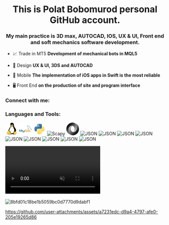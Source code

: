 <h1 align="center">This is Polat Bobomurod personal GitHub account.</h1>
<h3 align="center">My main practice is 3D max, AUTOCAD, IOS, UX & UI, Front end and soft mechanics software development.</h3>

- 📈 Trade in MT5 **Development of mechanical bots in MQL5**

- 🎨 Design **UX & UI, 3DS and AUTOCAD**

- 📱 Mobile **The implementation of iOS apps in Swift is the most reliable**

- 🖥 Front End **on the production of site and program interface**

<h3 align="left">Connect with me:</h3>
<p align="left">
</p>

<h3 align="left">Languages and Tools:</h3>
<p align="left"> 
  <a> 
    <img src="https://raw.githubusercontent.com/devicons/devicon/master/icons/linux/linux-original.svg" alt="linux" width="40" height="40"/> 
  </a> 
  <a> 
    <img src="https://raw.githubusercontent.com/devicons/devicon/master/icons/mysql/mysql-original-wordmark.svg" alt="mysql" width="40" height="40"/> 
  </a> 
  <a> 
    <img src="https://raw.githubusercontent.com/devicons/devicon/master/icons/python/python-original.svg" alt="python" width="40" height="40"/> 
  </a> 
  <!-- Additional Tools -->
<a> 
    <img src="https://github.com/secdev/scapy/raw/master/doc/scapy/graphics/scapy_logo.png" width="40" height="40" alt="Scapy" />
  </a> 
  <a> 
    <img src="https://raw.githubusercontent.com/github/explore/main/topics/json/json.png" alt="JSON" width="40" height="40"/> 
  </a>  
<a> 
    <img src="https://github.com/user-attachments/assets/eb2e10e0-bc4d-46ff-982a-63c3c312fcca" alt="JSON" width="40" height="40"/> 
  </a> 
<a> 
    <img src="https://github.com/user-attachments/assets/43bdfc37-121f-4f27-bd9f-72af0522f6d2" alt="JSON" width="40" height="40"/> 
  </a> 
<a> 
    <img src="https://github.com/user-attachments/assets/d7d3ba75-f37b-4988-a0a4-dc9ebb7c8851" alt="JSON" width="40" height="40"/> 
  </a> 
  <a> 
    <img src="https://github.com/user-attachments/assets/30ffb8c5-b8df-438a-8298-ffbab58ae271" alt="JSON" width="40" height="40"/> 
  </a>
  <a> 
    <img src="https://github.com/user-attachments/assets/e270c6bd-03f8-4a09-8ce1-af47bd7a963f" alt="JSON" width="40" height="40"/> 
  </a>
  <a> 
    <img src="https://github.com/user-attachments/assets/cf39dd30-5cff-4170-8043-cee1162c69c2" alt="JSON" width="40" height="40"/> 
  </a>
  <a> 
    <img src="https://github.com/user-attachments/assets/315b4326-03e3-4820-8c7e-e41cc51bdeff" alt="JSON" width="40" height="40"/> 
  </a>
  <a> 
    <img src="https://github.com/user-attachments/assets/acadf5dd-2f82-4170-8769-7c632bf7a100" alt="JSON" width="30" height="40"/> 
  </a>
  <a> 
    <img src="https://github.com/user-attachments/assets/91512259-6a14-4166-8b0c-a5eac6474c4f" alt="JSON" width="40" height="40"/> 
  </a>
</p>

<video autoplay muted loop>
  <source src="https://raw.githubusercontent.com/user-attachments/assets/a7231edc-d9a4-4797-afe0-205e19265d86" type="video/mp4">
  Your browser does not support the video tag.
</video>


![8bfd01c18be1b5059bc0d7770d9dabf1](https://github.com/user-attachments/assets/0ed7ec30-9a51-4cbd-8353-6bd45eff44cb)


https://github.com/user-attachments/assets/a7231edc-d9a4-4797-afe0-205e19265d86
